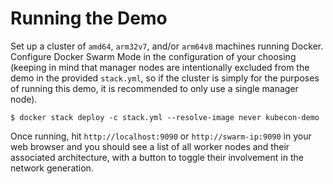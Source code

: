 # Running the Demo

Set up a cluster of `amd64`, `arm32v7`, and/or `arm64v8` machines running Docker.  Configure Docker Swarm Mode in the configuration of your choosing (keeping in mind that manager nodes are intentionally excluded from the demo in the provided `stack.yml`, so if the cluster is simply for the purposes of running this demo, it is recommended to only use a single manager node).

```console
$ docker stack deploy -c stack.yml --resolve-image never kubecon-demo
```

Once running, hit `http://localhost:9090` or `http://swarm-ip:9090` in your web browser and you should see a list of all worker nodes and their associated architecture, with a button to toggle their involvement in the network generation.
